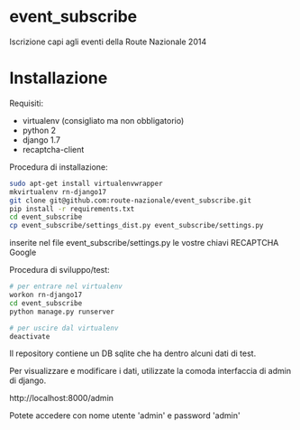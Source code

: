 event_subscribe
==================
Iscrizione capi agli eventi della Route Nazionale 2014


Installazione
=============
Requisiti:

* virtualenv (consigliato ma non obbligatorio)
* python 2
* django 1.7
* recaptcha-client

Procedura di installazione:

```sh
sudo apt-get install virtualenvwrapper
mkvirtualenv rn-django17
git clone git@github.com:route-nazionale/event_subscribe.git
pip install -r requirements.txt
cd event_subscribe
cp event_subscribe/settings_dist.py event_subscribe/settings.py
```
inserite nel file event_subscribe/settings.py le vostre chiavi RECAPTCHA Google

Procedura di sviluppo/test:

```sh
# per entrare nel virtualenv
workon rn-django17
cd event_subscribe
python manage.py runserver

# per uscire dal virtualenv
deactivate
```

Il repository contiene un DB sqlite che ha dentro alcuni dati di test.

Per visualizzare e modificare i dati, utilizzate la comoda interfaccia di admin di django.

http://localhost:8000/admin

Potete accedere con nome utente 'admin' e password 'admin'


